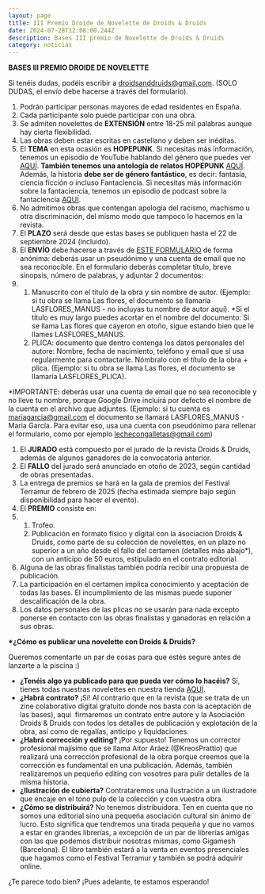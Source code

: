 ```yaml
---
layout: page
title: III Premio Droide de Novelette de Droids & Druids
date: 2024-07-28T12:08:00.244Z
description: Bases III premio de Novelette de Droids & Druids
category: noticias
---
```

**BASES III PREMIO DROIDE DE NOVELETTE**

Si tenéis dudas, podéis escribir a droidsanddruids@gmail.com. (SOLO DUDAS, el envío debe hacerse a través del formulario).

1. Podrán participar personas mayores de edad residentes en España.
2. Cada participante solo puede participar con una obra.
3. Se admiten novelettes de **EXTENSIÓN** entre 18-25 mil palabras aunque hay cierta flexibilidad.
4. Las obras deben estar escritas en castellano y deben ser inéditas.
5. El **TEMA** en esta ocasión es **HOPEPUNK**. Si necesitas más información, tenemos un episodio de YouTube hablando del género que puedes ver [AQUÍ](https://youtu.be/A0eZ0xVLi8I). **También tenemos una antología de relatos HOPEPUNK** [AQUÍ](https://droidsanddruids.sumupstore.com/producto/hopepunk).\
   Además, la historia **debe ser de género fantástico**, es decir: fantasía, ciencia ficción o incluso Fantaciencia. Si necesitas más información sobre la fantaciencia, tenemos un episodio de podcast sobre la fantaciencia [AQUÍ](https://go.ivoox.com/rf/75231799). 
6. No admitimos obras que contengan apología del racismo, machismo u otra discriminación, del mismo modo que tampoco lo hacemos en la revista. 
7. El **PLAZO** será desde que estas bases se publiquen hasta el 22 de septiembre 2024 (incluido).
8. El **ENVÍO** debe hacerse a través de [ESTE FORMULARIO](https://forms.gle/GeCYjQXP8PAxrSCR6) de forma anónima: deberás usar un pseudónimo y una cuenta de email que no sea reconocible. En el formulario deberás completar título, breve sinopsis, número de palabras, y adjuntar 2 documentos:
9. 1. Manuscrito con el título de la obra y sin nombre de autor. (Ejemplo: si tu obra se llama Las flores, el documento se llamaría LASFLORES_MANUS - no incluyas tu nombre de autor aquí). *Si el título es muy largo puedes acortar en el nombre del documento: Si se llama Las flores que cayeron en otoño, sigue estando bien que le llames LASFLORES_MANUS.
   2. PLICA: documento que dentro contenga los datos personales del autore: Nombre, fecha de nacimiento, teléfono y email que sí usa regularmente para contactarle. Nómbralo con el título de la obra + plica. (Ejemplo: si tu obra se llama Las flores, el documento se llamaría LASFLORES_PLICA).

\*IMPORTANTE: deberás usar una cuenta de email que no sea reconocible y no lleve tu nombre, porque Google Drive incluirá por defecto el nombre de la cuenta en el archivo que adjuntes. (Ejemplo: si tu cuenta es mariagarcia@gmail.com el documento se llamará LASFLORES_MANUS - Maria García. Para evitar eso, usa una cuenta con pseudónimo para rellenar el formulario, como por ejemplo lechecongalletas@gmail.com) 

1. El **JURADO** está compuesto por el jurado de la revista Droids & Druids, además de algunos ganadores de la convocatoria anterior. 
2. El **FALLO** del jurado será anunciado en otoño de 2023, según cantidad de obras presentadas.
3. La entrega de premios se hará en la gala de premios del Festival Terramur de febrero de 2025 (fecha estimada siempre bajo según disponibilidad para hacer el evento).
4. El **PREMIO** consiste en:
5. 1. Trofeo.
   2. Publicación en formato físico y digital con la asociación Droids & Druids, como parte de su colección de novelettes, en un plazo no superior a un año desde el fallo del certamen (detalles más abajo*), con un anticipo de 50 euros, estipulado en el contrato editorial.
6. Alguna de las obras finalistas también podría recibir una propuesta de publicación.
7. La participación en el certamen implica conocimiento y aceptación de todas las bases. El incumplimiento de las mismas puede suponer descalificación de la obra.
8. Los datos personales de las plicas no se usarán para nada excepto ponerse en contacto con las obras finalistas y ganadoras en relación a sus obras.

**\*¿Cómo es publicar una novelette con Droids & Druids?**

Queremos comentarte un par de cosas para que estés segure antes de lanzarte a la piscina :) 

* **¿Tenéis algo ya publicado para que pueda ver cómo lo hacéis?** Sí, tienes todas nuestras novelettes en nuestra tienda [AQUÍ](https://droidsanddruids.sumupstore.com/productos).  
* **¿Habrá contrato?** ¡Sí! Al contrario que en la revista (que se trata de un zine colaborativo digital gratuito donde nos basta con la aceptación de las bases), aquí  firmaremos un contrato entre autore y la Asociación Droids & Druids con todos los detalles de publicación y explotación de la obra, así como de regalías, anticipo y liquidaciones.
* **¿Habrá corrección y editing?** ¡Por supuesto! Tenemos un corrector profesional majísimo que se llama Aitor Aráez (@KreosPrattio) que realizará una corrección profesional de la obra porque creemos que la corrección es fundamental en una publicación. Además, también realizaremos un pequeño editing con vosotres para pulir detalles de la misma historia.
* **¿Ilustración de cubierta?** Contrataremos una ilustración a un ilustradore que encaje en el tono pulp de la colección y con vuestra obra.  
* **¿Cómo se distribuirá?** No tenemos distribuidora. Ten en cuenta que no somos una editorial sino una pequeña asociación cultural sin ánimo de lucro. Esto significa que tendremos una tirada pequeña y que no vamos a estar en grandes librerías, a excepción de un par de librerías amigas con las que podemos distribuir nosotras mismas, como Gigamesh (Barcelona). El libro también estará a la venta en eventos presenciales que hagamos como el Festival Terramur y también se podrá adquirir online.

¿Te parece todo bien? ¡Pues adelante, te estamos esperando!